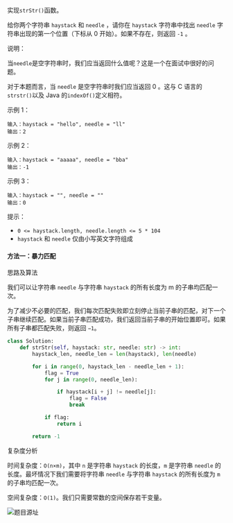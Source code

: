 实现`strStr()`函数。

给你两个字符串 `haystack` 和 `needle` ，请你在 `haystack` 字符串中找出 `needle` 字符串出现的第一个位置（下标从 0 开始）。如果不存在，则返回 `-1` 。



说明：

当`needle`是空字符串时，我们应当返回什么值呢？这是一个在面试中很好的问题。

对于本题而言，当 `needle` 是空字符串时我们应当返回 0 。这与 C 语言的`strstr()`以及 Java 的`indexOf()`定义相符。


示例 1：
```   
输入：haystack = "hello", needle = "ll"
输出：2
```

示例 2：
``` 
输入：haystack = "aaaaa", needle = "bba"
输出：-1
```

示例 3：

``` 
输入：haystack = "", needle = ""
输出：0
```

提示：

* `0 <= haystack.length, needle.length <= 5 * 104`
* `haystack` 和 `needle` 仅由小写英文字符组成

#### 方法一：暴力匹配
思路及算法

我们可以让字符串 `needle` 与字符串 `haystack` 的所有长度为 m 的子串均匹配一次。

为了减少不必要的匹配，我们每次匹配失败即立刻停止当前子串的匹配，对下一个子串继续匹配。如果当前子串匹配成功，我们返回当前子串的开始位置即可。如果所有子串都匹配失败，则返回 `−1`。

```python
class Solution:
    def strStr(self, haystack: str, needle: str) -> int:
        haystack_len, needle_len = len(haystack), len(needle)

        for i in range(0, haystack_len - needle_len + 1):
            flag = True
            for j in range(0, needle_len):

                if haystack[i + j] != needle[j]:
                    flag = False
                    break

            if flag:
                return i

        return -1
```

复杂度分析

时间复杂度：`O(n×m)`，其中 `n` 是字符串 `haystack` 的长度，`m` 是字符串 `needle` 的长度。最坏情况下我们需要将字符串 `needle` 与字符串 `haystack` 的所有长度为 `m` 的子串均匹配一次。

空间复杂度：`O(1)`。我们只需要常数的空间保存若干变量。



![题目源址](https://leetcode-cn.com/problems/implement-strstr/)


